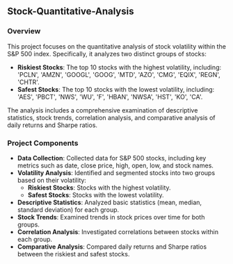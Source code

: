 ## Stock-Quantitative-Analysis  
### Overview  

This project focuses on the quantitative analysis of stock volatility within the S&P 500 index. Specifically, it analyzes two distinct groups of stocks:  

- **Riskiest Stocks**: The top 10 stocks with the highest volatility, including: 'PCLN', 'AMZN', 'GOOGL', 'GOOG', 'MTD', 'AZO', 'CMG', 'EQIX', 'REGN', 'CHTR'.  
- **Safest Stocks**: The top 10 stocks with the lowest volatility, including: 'AES', 'PBCT', 'NWS', 'WU', 'F', 'HBAN', 'NWSA', 'HST', 'KO', 'CA'.  

The analysis includes a comprehensive examination of descriptive statistics, stock trends, correlation analysis, and comparative analysis of daily returns and Sharpe ratios.  

### Project Components  

- **Data Collection**: Collected data for S&P 500 stocks, including key metrics such as date, close price, high, open, low, and stock names.  
- **Volatility Analysis**: Identified and segmented stocks into two groups based on their volatility:  
  - **Riskiest Stocks**: Stocks with the highest volatility.  
  - **Safest Stocks**: Stocks with the lowest volatility.  
- **Descriptive Statistics**: Analyzed basic statistics (mean, median, standard deviation) for each group.  
- **Stock Trends**: Examined trends in stock prices over time for both groups.  
- **Correlation Analysis**: Investigated correlations between stocks within each group.  
- **Comparative Analysis**: Compared daily returns and Sharpe ratios between the riskiest and safest stocks.  
